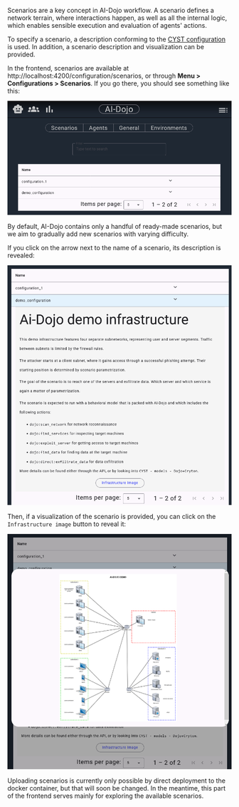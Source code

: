 Scenarios are a key concept in AI-Dojo workflow. A scenario defines a network terrain, where interactions happen, as 
well as all the internal logic, which enables sensible execution and evaluation of agents' actions.

To specify a scenario, a description conforming to the [CYST configuration](https://cyst-core-9f2201.gitlab.io/api/index.html#module-cyst.api.configuration.configuration)
is used. In addition, a scenario description and visualization can be provided.

In the frontend, scenarios are available at http://localhost:4200/configuration/scenarios, or through **Menu > Configurations > Scenarios**.
If you go there, you should see something like this:

![image](images/scenarios_overall.png)

By default, AI-Dojo contains only a handful of ready-made scenarios, but we aim to gradually add new scenarios with
varying difficulty.

If you click on the arrow next to the name of a scenario, its description is revealed:

![image](images/scenarios_detail.png)

Then, if a visualization of the scenario is provided, you can click on the `Infrastructure image` button to reveal it:

![image](images/scenarios_image.png)

Uploading scenarios is currently only possible by direct deployment to the docker container, but that will soon be 
changed. In the meantime, this part of the frontend serves mainly for exploring the available scenarios.